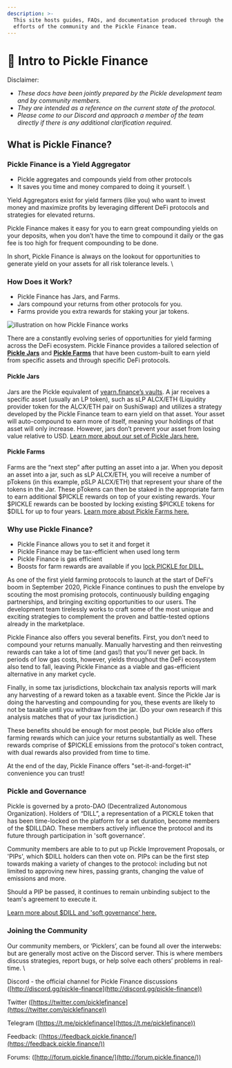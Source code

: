 ```yaml
---
description: >-
  This site hosts guides, FAQs, and documentation produced through the joint
  efforts of the community and the Pickle Finance team.
---
```


# 👋 Intro to Pickle Finance

Disclaimer:&#x20;

* _These docs have been jointly prepared by the Pickle development team and by community members._&#x20;
* _They are intended as a reference on the current state of the protocol._&#x20;
* _Please come to our Discord and approach a member of the team directly if there is any additional clarification required._

## What is Pickle Finance? <a href="#docs-internal-guid-77478950-7fff-c628-b3f9-05653f9d9a1e" id="docs-internal-guid-77478950-7fff-c628-b3f9-05653f9d9a1e"></a>

### Pickle Finance is a Yield Aggregator

* Pickle aggregates and compounds yield from other protocols
* It saves you time and money compared to doing it yourself. \


Yield Aggregators exist for yield farmers (like you) who want to invest money and maximize profits by leveraging different DeFi protocols and strategies for elevated returns.&#x20;

Pickle Finance makes it easy for you to earn great compounding yields on your deposits, when you don’t have the time to compound it daily or the gas fee is too high for frequent compounding to be done.&#x20;

In short, Pickle Finance is always on the lookout for opportunities to generate yield on your assets for all risk tolerance levels. \


### How Does it Work?

* Pickle Finance has Jars, and Farms.
* Jars compound your returns from other protocols for you.&#x20;
* Farms provide you extra rewards for staking your jar tokens.

![illustration on how Pickle Finance works](https://lh5.googleusercontent.com/0DVNr5AZ2ptRGGu4npwE2xtQ3MiTSgsB\_IkNQ1QC70DBIsrh2XhV6WFdZORCfrsg-4xseWcsX6Tce49yMVgK-zm11MOy30OfgYtvZwlJS4bFyWjVShhljzZ8xCvqdEQV2mhUVvfV)

There are a constantly evolving series of opportunities for yield farming across the DeFi ecosystem. Pickle Finance provides a tailored selection of [**Pickle Jars**](intro-to-pickle-jars.md) and [**Pickle Farms**](introduction.md) that have been custom-built to earn yield from specific assets and through specific DeFi protocols.

#### Pickle Jars

Jars are the Pickle equivalent of [yearn.finance’s vaults](https://docs.yearn.finance/yearn-finance/yvaults/overview). A jar receives a specific asset (usually an LP token), such as sLP ALCX/ETH (Liquidity provider token for the ALCX/ETH pair on SushiSwap) and utilizes a strategy developed by the Pickle Finance team to earn yield on that asset. Your asset will auto-compound to earn more of itself, meaning your holdings of that asset will only increase. However, jars don’t prevent your asset from losing value relative to USD. [Learn more about our set of Pickle Jars here.](current-jar-strategies/)

#### Pickle Farms

Farms are the “next step” after putting an asset into a jar. When you deposit an asset into a jar, such as sLP ALCX/ETH, you will receive a number of pTokens (in this example, pSLP ALCX/ETH) that represent your share of the tokens in the Jar. These pTokens can then be staked in the appropriate farm to earn additional $PICKLE rewards on top of your existing rewards. Your $PICKLE rewards can be boosted by locking existing $PICKLE tokens for $DILL for up to four years. [Learn more about Pickle Farms here.](farm-weights.md)

### Why use Pickle Finance?

* Pickle Finance allows you to set it and forget it
* Pickle Finance may be tax-efficient when used long term
* Pickle Finance is gas efficient
* Boosts for farm rewards are available if you [lock PICKLE for DILL.](dill/what-is-usddill.md)

As one of the first yield farming protocols to launch at the start of DeFi's boom in September 2020, Pickle Finance continues to push the envelope by scouting the most promising protocols, continuously building engaging partnerships, and bringing exciting opportunities to our users. The development team  tirelessly works to craft some of the most unique and exciting strategies to complement the proven and battle-tested options already in the marketplace.&#x20;

Pickle Finance also offers you several benefits. First, you don’t need to compound your returns manually. Manually harvesting and then reinvesting rewards can take a lot of time (and gas!) that you'll never get back. In periods of low gas costs, however, yields throughout the DeFi ecosystem also tend to fall, leaving Pickle Finance as a viable and gas-efficient alternative in any market cycle.

Finally, in some tax jurisdictions, blockchain tax analysis reports will mark any harvesting of a reward token as a taxable event. Since the Pickle Jar is doing the harvesting and compounding for you, these events are likely to not be taxable until you withdraw from the jar. (Do your own research if this analysis matches that of your tax jurisdiction.)

These benefits should be enough for most people, but Pickle also offers farming rewards which can juice your returns substantially as well. These rewards comprise of $PICKLE emissions from the protocol's token contract, with dual rewards also provided from time to time.

At the end of the day, Pickle Finance offers "set-it-and-forget-it" convenience you can trust!&#x20;

### **Pickle and Governance**

Pickle is governed by a proto-DAO (Decentralized Autonomous Organization). Holders of “DILL”, a representation of a PICKLE token that has been time-locked on the platform for a set duration, become members of the $DILLDAO. These members actively influence the protocol and its future through participation in 'soft governance'.

Community members are able to to put up Pickle Improvement Proposals, or 'PIPs', which $DILL holders can then vote on. PIPs can be the first step towards making a variety of changes to the protocol: including but not limited to approving new hires, passing grants, changing the value of emissions and more.

Should a PIP be passed, it continues to remain unbinding subject to the team's agreement to execute it.

[Learn more about $DILL and 'soft governance' here.](dill/usddill-and-governance.md)

### Joining the Community

Our community members, or ‘Picklers’, can be found all over the interwebs: but are generally most active on the Discord server. This is where members discuss strategies, report bugs, or help solve each others’ problems in real-time. \


Discord - the official channel for Pickle Finance discussions ([http://discord.gg/pickle-finance](http://discord.gg/pickle-finance))

Twitter ([https://twitter.com/picklefinance](https://twitter.com/picklefinance))

Telegram ([https://t.me/picklefinance](https://t.me/picklefinance))

Feedback: ([https://feedback.pickle.finance/](https://feedback.pickle.finance/))

Forums: ([http://forum.pickle.finance/](http://forum.pickle.finance/))
